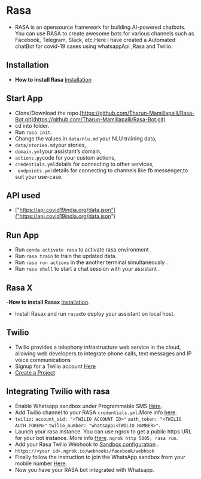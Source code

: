 # Rasa

* RASA is an opensource framework for building AI-powered chatbots. You can use RASA to create awesome bots for various channels such as Facebook, Telegram, Slack, etc.Here i have created a Automated chatBot for covid-19 cases using whatsappApi ,Rasa and Twilio.

## Installation 

- **How to install Rasa**
  [Installation](https://rasa.com/docs/rasa/user-guide/installation/)
  
## Start App

* Clone/Download the repo.[https://github.com/Tharun-Mamillapalli/Rasa-Bot.git](https://github.com/Tharun-Mamillapalli/Rasa-Bot.git)    
* cd into folder.  
* Run ```rasa init```.  
* Change the values in ```data/nlu.md``` your NLU training data, 
* ```data/stories.md```your stories,
* ```domain.yml```your assistant’s domain,
* ```actions.py```code for your custom actions,
* ```credentials.yml```details for connecting to other services,
* ``` endpoints.yml```details for connecting to channels like fb messenger,to suit your use-case.  

## API used

* ["https://api.covid19india.org/data.json"]("https://api.covid19india.org/data.json")

## Run App

* Run ```conda activate rasa``` to activate rasa environment .
* Run ```rasa train``` to train the updated data.
* Run ```rasa run actions``` in the another terminal simultaneously .
* Run ```rasa shell``` to start a chat session with your assistant .

## Rasa X

-**How to install Rasax**
 [Installation](https://rasa.com/docs/rasa-x/installation-and-setup/installation-guide/).

* Install Rasax and run ```rasax```to  deploy your assistant on local host.

## Twilio
* Twilio provides a telephony infrastructure web service in the cloud, allowing web developers to integrate phone calls, text messages and IP voice communications
* Signup for a Twilio account [Here](https://www.twilio.com/try-twilio)
* [Create a Project](https://www.twilio.com/login?g=%2Fconsole%2Fprojects%2Fcreate%3F&t=afcdb21a4add30114e5283d3e144b3368e6ced57af2b08365699f245ed1540f2)

## Integrating Twilio with rasa
* Enable Whatsapp sandbox under Programmable SMS.[Here](https://www.twilio.com/console/sms/whatsapp/sandbox).
* Add Twilio channel to your RASA ```credentials.yml```.More info [here](https://rasa.com/docs/rasa/user-guide/connectors/twilio/).
* ```twilio:```
  ```account_sid: "<TWILIO ACCOUNT ID>"```
  ```auth_token: "<TWILIO AUTH TOKEN>"```
  ```twilio_number: "whatsapp:<TWILIO NUMBER>"```.
*  Launch your rasa instance. You can use ngrok to get a public https URL for your bot instance. More info [Here](https://rasa.com/docs/rasa/user-guide/messaging-and-voice-channels/#testing-channels-on-your-local-machine-with-ngrok).
   ```ngrok http 5005; rasa run```.
* Add your Rasa Twilio Webhook to [Sandbox configuration](https://www.twilio.com/console/sms/whatsapp/sandbox) .
* ```https://<your id>.ngrok.io/webhooks/facebook/webhook```
* Finally follow the instruction to join the WhatsApp sandbox from your mobile number [Here](https://www.twilio.com/console/sms/whatsapp/learn).
* Now you have your RASA bot integrated with Whatsapp.

  

